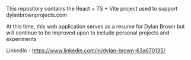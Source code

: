 This repository contains the React + TS + Vite project used to support dylanbrownprojects.com

At this time, this web application serves as a resume for Dylan Brown but will continue to be improved upon to include personal projects and experiments

LinkedIn - https://www.linkedin.com/in/dylan-brown-63a670135/
